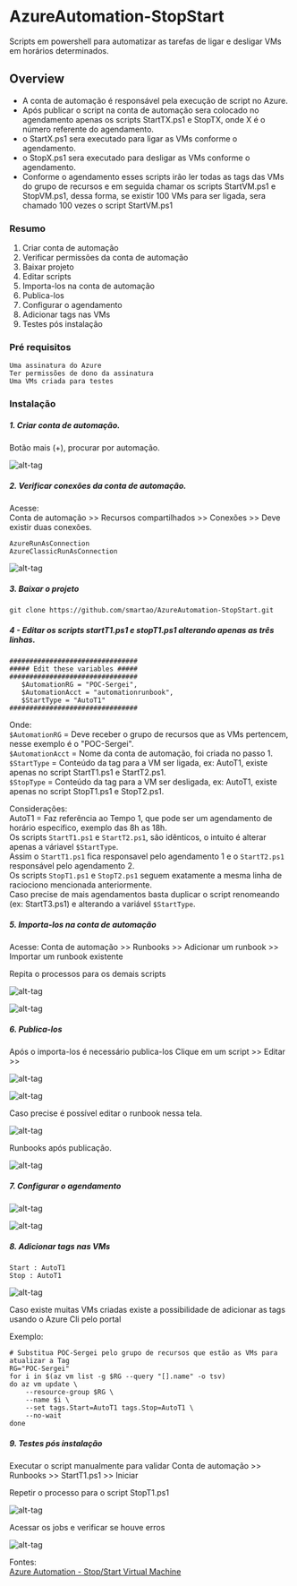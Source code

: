 # AzureAutomation-StopStart

Scripts em powershell para automatizar as tarefas de ligar e desligar VMs em horários determinados.

## Overview

* A conta de automação é responsável pela execução de script no Azure.  
* Após publicar o script na conta de automação sera colocado no agendamento apenas os scripts StartTX.ps1 e StopTX, onde X é o número referente do agendamento.  
* o StartX.ps1 sera executado para ligar as VMs conforme o agendamento.  
* o StopX.ps1 sera executado para desligar as VMs conforme o agendamento.  
* Conforme o agendamento esses scripts irão ler todas as tags das VMs do grupo de recursos e em seguida chamar os scripts StartVM.ps1 e StopVM.ps1, dessa forma, se existir 100 VMs para ser ligada, sera chamado 100 vezes o script StartVM.ps1  

### Resumo

1. Criar conta de automação
1. Verificar permissões da conta de automação
1. Baixar projeto
1. Editar scripts
1. Importa-los na conta de automação
1. Publica-los
1. Configurar o agendamento
1. Adicionar tags nas VMs
1. Testes pós instalação

### Pré requisitos

```
Uma assinatura do Azure
Ter permissões de dono da assinatura
Uma VMs criada para testes
```

### Instalação

##### 1. Criar conta de automação.

Botão mais (+), procurar por automação.

![alt-tag](https://github.com/smartao/AzureAutomation-StopStart/blob/master/images/Imagem01.png)

##### 2. Verificar conexões da conta de automação.

Acesse:  
Conta de automação >> Recursos compartilhados >> Conexões >> Deve existir duas conexões.

```
AzureRunAsConnection
AzureClassicRunAsConnection
```

![alt-tag](https://github.com/smartao/AzureAutomation-StopStart/blob/master/images/Imagem02.png)

##### 3. Baixar o projeto

`git clone https://github.com/smartao/AzureAutomation-StopStart.git`

##### 4 - Editar os scripts startT1.ps1 e stopT1.ps1 alterando apenas as três linhas.

```
################################
##### Edit these variables #####
################################
   $AutomationRG = "POC-Sergei",
   $AutomationAcct = "automationrunbook",
   $StartType = "AutoT1"
################################
```

Onde:  
`$AutomationRG` = Deve receber o grupo de recursos que as VMs pertencem, nesse exemplo é o "POC-Sergei".  
`$AutomationAcct` = Nome da conta de automação, foi criada no passo 1.  
`$StartType` = Conteúdo da tag para a VM ser ligada, ex: AutoT1, existe apenas no script StartT1.ps1 e StartT2.ps1.  
`$StopType` = Conteúdo da tag para a VM ser desligada, ex: AutoT1, existe apenas no script StopT1.ps1 e StopT2.ps1.  

Considerações:  
AutoT1 = Faz referência ao Tempo 1, que pode ser um agendamento de horário especifico, exemplo das 8h as 18h.  
Os scripts `StartT1.ps1` e `StartT2.ps1`, são idênticos, o intuito é alterar apenas a váriavel `$StartType`.    
Assim o `StartT1.ps1` fica responsavel pelo agendamento 1 e o `StartT2.ps1` responsável pelo agendamento 2.  
Os scripts `StopT1.ps1` e `StopT2.ps1` seguem exatamente a mesma linha de raciociono mencionada anteriormente.  
Caso precise de mais agendamentos basta duplicar o script renomeando (ex: StartT3.ps1) e alterando a variável `$StartType`.  
##### 5. Importa-los na conta de automação

Acesse:
Conta de automação >> Runbooks >> Adicionar um runbook >> Importar um runbook existente

Repita o processos para os demais scripts

![alt-tag](https://github.com/smartao/AzureAutomation-StopStart/blob/master/images/Imagem03.png)

![alt-tag](https://github.com/smartao/AzureAutomation-StopStart/blob/master/images/Imagem04.png)

##### 6. Publica-los

Após o importa-los é necessário publica-los
Clique em um script >> Editar >> 

![alt-tag](https://github.com/smartao/AzureAutomation-StopStart/blob/master/images/Imagem05.png)

![alt-tag](https://github.com/smartao/AzureAutomation-StopStart/blob/master/images/Imagem06.png)

Caso precise é possível editar o runbook nessa tela.  

![alt-tag](https://github.com/smartao/AzureAutomation-StopStart/blob/master/images/Imagem07.png)

Runbooks após publicação.  

![alt-tag](https://github.com/smartao/AzureAutomation-StopStart/blob/master/images/Imagem08.png)

##### 7. Configurar o agendamento

![alt-tag](https://github.com/smartao/AzureAutomation-StopStart/blob/master/images/Imagem09.png)

![alt-tag](https://github.com/smartao/AzureAutomation-StopStart/blob/master/images/Imagem10.png)

##### 8. Adicionar tags nas VMs

```
Start : AutoT1
Stop : AutoT1
```

![alt-tag](https://github.com/smartao/AzureAutomation-StopStart/blob/master/images/Imagem11.png)

Caso existe muitas VMs criadas existe a possibilidade de adicionar as tags usando o Azure Cli pelo portal

Exemplo:  
```
# Substitua POC-Sergei pelo grupo de recursos que estão as VMs para atualizar a Tag
RG="POC-Sergei" 
for i in $(az vm list -g $RG --query "[].name" -o tsv)
do az vm update \
    --resource-group $RG \
    --name $i \
    --set tags.Start=AutoT1 tags.Stop=AutoT1 \
    --no-wait
done
```

##### 9. Testes pós instalação

Executar o script manualmente para validar
Conta de automação >> Runbooks >> StartT1.ps1 >> Iniciar

Repetir o processo para o script StopT1.ps1

![alt-tag](https://github.com/smartao/AzureAutomation-StopStart/blob/master/images/Imagem12.png)

Acessar os jobs e verificar se houve erros

![alt-tag](https://github.com/smartao/AzureAutomation-StopStart/blob/master/images/Imagem13.png)

Fontes:  
[Azure Automation - Stop/Start Virtual Machine](https://www.youtube.com/watch?v=NCVeBYMQeLM)

